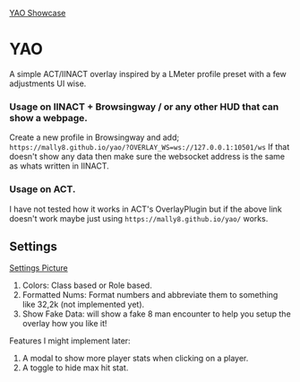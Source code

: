 [YAO Showcase](/assets/yao-showcase.png)
# YAO
A simple ACT/IINACT overlay inspired by a LMeter profile preset with a few adjustments UI wise.

### Usage on IINACT + Browsingway / or any other HUD that can show a webpage.
Create a new profile in Browsingway and add;
`https://mally8.github.io/yao/?OVERLAY_WS=ws://127.0.0.1:10501/ws`
If that doesn't show any data then make sure the websocket address is the same as whats written in IINACT.

### Usage on ACT.
I have not tested how it works in ACT's OverlayPlugin but if the above link doesn't work maybe just using `https://mally8.github.io/yao/` works.

## Settings
[Settings Picture](/assets/setting.png)
1. Colors: Class based or Role based.
2. Formatted Nums: Format numbers and abbreviate them to something like 32,2k (not implemented yet).
3. Show Fake Data: will show a fake 8 man encounter to help you setup the overlay how you like it!

Features I might implement later:
1. A modal to show more player stats when clicking on a player.
2. A toggle to hide max hit stat.